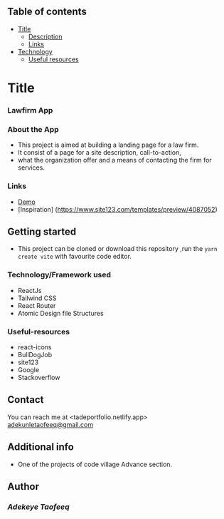 ## Table of contents

- [Title](#title)
  - [Description](#Description)
  - [Links](#links)
- [Technology](#Technology)
  - [Useful resources](#useful-resources)

# Title

### Lawfirm App

### About the App

- This project is aimed at building a landing page for a law firm.
- It consist of a page for a site description, call-to-action,
- what the organization offer and a means of contacting the firm for services.

### Links

- [Demo](https://lawfirmapp.netlify.app)
- [Inspiration] (https://www.site123.com/templates/preview/4087052)

## Getting started

- This project can be cloned or download this repository ,run the `yarn create vite` with favourite code editor.

### Technology/Framework used

- ReactJs
- Tailwind CSS
- React Router
- Atomic Design file Structures

### Useful-resources

- react-icons
- BullDogJob
- site123
- Google
- Stackoverflow

## Contact

You can reach me at <tadeportfolio.netlify.app>
<adekunletaofeeq@gmail.com>

## Additional info

- One of the projects of code village Advance section.

## Author

### _*Adekeye Taofeeq*_
